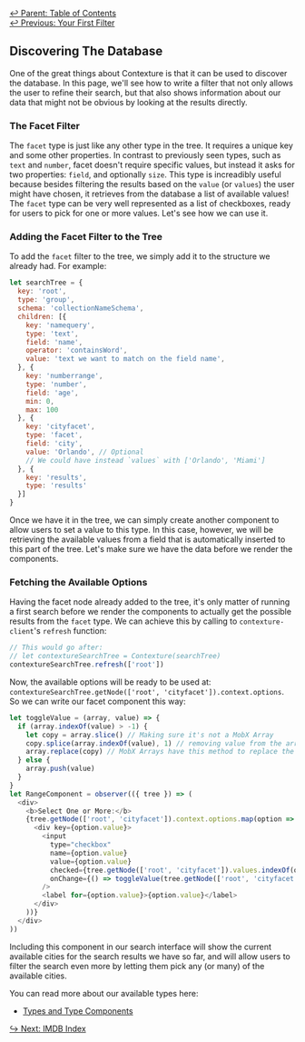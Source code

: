 ﻿[↩  Parent: Table of Contents](../README.md)  
[↩  Previous: Your First Filter](your-first-filter.md)

## Discovering The Database

One of the great things about Contexture is that it can be used to
discover the database. In this page, we'll see how to write a filter
that not only allows the user to refine their search, but that also
shows information about our data that might not be obvious by looking
at the results directly.

### The Facet Filter

The `facet` type is just like any other type in the tree. It requires
a unique key and some other properties. In contrast to previously seen
types, such as `text` and `number`, facet doesn't require specific
values, but instead it asks for two properties: `field`, and
optionally `size`. This type is increadibly useful because besides
filtering the results based on the `value` (or `values`) the user
might have chosen, it retrieves from the database a list of available
values! The `facet` type can be very well represented as a list of
checkboxes, ready for users to pick for one or more values. Let's see
how we can use it.

### Adding the Facet Filter to the Tree

To add the `facet` filter to the tree, we simply add it to the
structure we already had. For example:

```javascript
let searchTree = {
  key: 'root',
  type: 'group',
  schema: 'collectionNameSchema',
  children: [{
    key: 'namequery',
    type: 'text',
    field: 'name',
    operator: 'containsWord',
    value: 'text we want to match on the field name',
  }, {
    key: 'numberrange',
    type: 'number',
    field: 'age',
    min: 0,
    max: 100
  }, {
    key: 'cityfacet',
    type: 'facet',
    field: 'city',
    value: 'Orlando', // Optional
    // We could have instead `values` with ['Orlando', 'Miami']
  }, {
    key: 'results',
    type: 'results'
  }]
}
```

Once we have it in the tree, we can simply create another component to
allow users to set a value to this type. In this case, however, we
will be retrieving the available values from a field that is
automatically inserted to this part of the tree. Let's make sure we
have the data before we render the components.

### Fetching the Available Options

Having the facet node already added to the tree, it's only matter of
running a first search before we render the components to actually get
the possible results from the `facet` type. We can achieve this by
calling to `contexture-client`'s `refresh` function:

```javascript
// This would go after:
// let contextureSearchTree = Contexture(searchTree)
contextureSearchTree.refresh(['root'])
```

Now, the available options will be ready to be used at:
`contextureSearchTree.getNode(['root', 'cityfacet']).context.options`.
So we can write our facet component this way:

```javascript
let toggleValue = (array, value) => {
  if (array.indexOf(value) > -1) {
    let copy = array.slice() // Making sure it's not a MobX Array
    copy.splice(array.indexOf(value), 1) // removing value from the array
    array.replace(copy) // MobX Arrays have this method to replace the array's inner values
  } else {
    array.push(value)
  }
}
let RangeComponent = observer(({ tree }) => (
  <div>
    <b>Select One or More:</b>
    {tree.getNode(['root', 'cityfacet']).context.options.map(option => (
      <div key={option.value}>
        <input
          type="checkbox"
          name={option.value}
          value={option.value}
          checked={tree.getNode(['root', 'cityfacet']).values.indexOf(option.value) > -1}
          onChange={() => toggleValue(tree.getNode(['root', 'cityfacet']).values, option.value)}
        />
        <label for={option.value}>{option.value}</label>
      </div>
    ))}
  </div>
))
```

Including this component in our search interface will show the current
available cities for the search results we have so far, and will allow
users to filter the search even more by letting them pick any (or many)
of the available cities.

You can read more about our available types here:

- [Types and Type Components](../types/README.md)

[↪ Next: IMDB Index](imdb-example.md)
